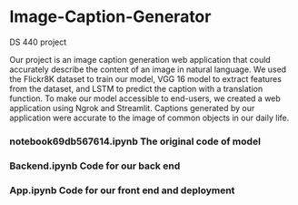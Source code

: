 # Image-Caption-Generator
DS 440 project

Our project is an image caption generation web application that could accurately describe the content of an image in natural language. We used the Flickr8K dataset to train our model, VGG 16 model to extract features from the dataset, and LSTM to predict the caption with a translation function. To make our model accessible to end-users, we created a web application using Ngrok and Streamlit. Captions generated by our application were accurate to the image of common objects in our daily life. 

### notebook69db567614.ipynb              The original code of model
### Backend.ipynb                         Code for our back end
### App.ipynb                             Code for our front end and deployment
